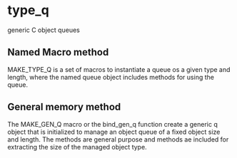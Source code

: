 # type_q

generic C object queues

## Named Macro method

MAKE_TYPE_Q is a set of macros to instantiate a queue os a given type and length, 
where the named queue object includes methods for using the queue.

## General memory method

The MAKE_GEN_Q macro or the bind_gen_q function create a generic q object that
is initialized to manage an object queue of a fixed object size and length.
The methods are general purpose and methods ae included for extracting the 
size of the managed object type.

